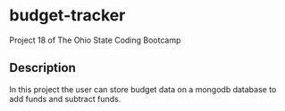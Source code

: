 # budget-tracker
Project 18 of The Ohio State Coding Bootcamp

## Description
In this project the user can store budget data on a mongodb database to add funds and subtract funds.

